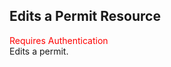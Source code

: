 ## Edits a Permit Resource
<span style="color:red">Requires Authentication</span>  
Edits a permit.
